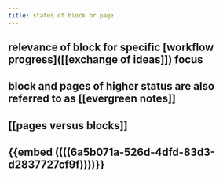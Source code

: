 ```yaml
---
title: status of block or page
---
```


## relevance of block for specific [workflow progress]([[exchange of ideas]]) focus

## block and pages of higher status are also referred to as [[evergreen notes]]

## [[pages versus blocks]]

## {{embed ((((6a5b071a-526d-4dfd-83d3-d2837727cf9f))))}}

